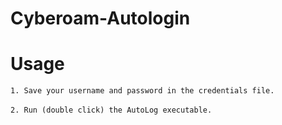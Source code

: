 # Cyberoam-Autologin

# Usage

`1. Save your username and password in the credentials file.`<br /><br />
`2. Run (double click) the AutoLog executable.`
